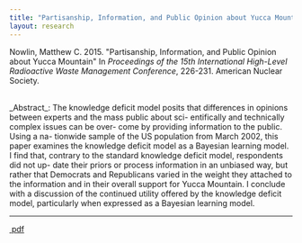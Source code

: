 ```yaml
---
title: "Partisanship, Information, and Public Opinion about Yucca Mountain"
layout: research
---
```


Nowlin, Matthew C. 2015.  "Partisanship, Information, and Public Opinion about Yucca Mountain" In _Proceedings of the 15th International High-Level Radioactive Waste Management Conference_, 226-231. American Nuclear Society.

<br />
_Abstract_: The knowledge deficit model posits that differences in opinions between experts and the mass public about sci- entifically and technically complex issues can be over- come by providing information to the public. Using a na- tionwide sample of the US population from March 2002, this paper examines the knowledge deficit model as a Bayesian learning model. I find that, contrary to the standard knowledge deficit model, respondents did not up- date their priors or process information in an unbiased way, but rather that Democrats and Republicans varied in the weight they attached to the information and in their overall support for Yucca Mountain. I conclude with a discussion of the continued utility offered by the knowledge deficit model, particularly when expressed as a Bayesian learning model.

<hr class="separator">

<p><a href="{{ site.url }}/files/ans2015.pdf"><i class="fa fa-file-pdf-o"></i>&nbsp;pdf</a></p>

